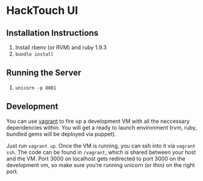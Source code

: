 HackTouch UI
=============


Installation Instructions
--------------------------

1. Install rbenv (or RVM) and ruby 1.9.3
2. `bundle install`

Running the Server
-------------------

1. `unicorn -p 8081`

Development
-----------

You can use [vagrant](http://www.vagrantup.com/) to fire up a development VM with all the neccessary dependencies within. You will get a ready to launch environment (rvm, ruby, bundled gems will be deployed via puppet).

Just run `vagrant up`. Once the VM is running, you can ssh into it via `vagrant ssh`. The code can be found in `/vagrant`, which is shared between your host and the VM. Port 3000 on localhost gets redirected to port 3000 on the development vm, so make sure you're running unicorn (or thin) on the right port.
